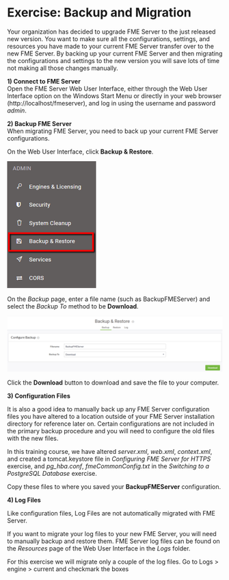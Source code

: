 # Exercise: Backup and Migration #

Your organization has decided to upgrade FME Server to the just released new version. You want to make sure all the configurations, settings, and resources you have made to your current FME Server transfer over to the new FME Server. By backing up your current FME Server and then migrating the configurations and settings to the new version you will save lots of time not making all those changes manually.

**1) Connect to FME Server**
<br>
Open the FME Server Web User Interface, either through the Web User Interface option on the Windows Start Menu or directly in your web browser (http://localhost/fmeserver), and log in using the username and password *admin*.

**2) Backup FME Server**
<br>
When migrating FME Server, you need to back up your current FME Server configurations.

On the Web User Interface, click **Backup & Restore**.

![](./Images/6.401.Backup&Restore.png)

On the *Backup* page, enter a file name (such as BackupFMEServer) and select the *Backup To* method to be **Download**.

![](./Images/6.402.BackupFile.png)

Click the **Download** button to download and save the file to your computer.

**3) Configuration Files**

It is also a good idea to manually back up any FME Server configuration files you have altered to a location outside of your FME Server installation directory for reference later on. Certain configurations are not included in the primary backup procedure and you will need to configure the old files with the new files.

In this training course, we have altered *server.xml*, *web.xml*, *context.xml*, and created a tomcat.keystore file in *Configuring FME Server for HTTPS* exercise, and *pg_hba.conf*, *fmeCommonConfig.txt* in the *Switching to a PostgreSQL Database* exercise. 

Copy these files to where you saved your **BackupFMEServer** configuration.

**4) Log Files**

Like configuration files, Log Files are not automatically migrated with FME Server.

If you want to migrate your log files to your new FME Server, you will need to manually backup and restore them. FME Server log files can be found on the *Resources* page of the Web User Interface in the *Logs* folder.

For this exercise we will migrate only a couple of the log files. Go to Logs &gt; engine &gt; current and checkmark the boxes